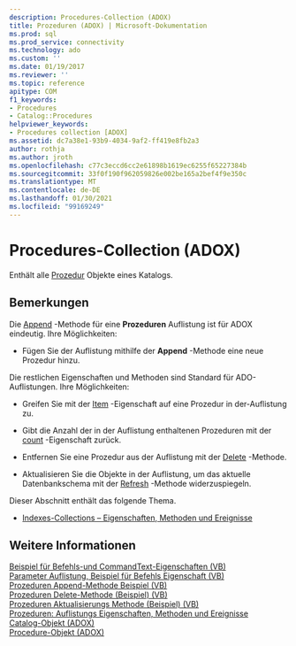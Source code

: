 ```yaml
---
description: Procedures-Collection (ADOX)
title: Prozeduren (ADOX) | Microsoft-Dokumentation
ms.prod: sql
ms.prod_service: connectivity
ms.technology: ado
ms.custom: ''
ms.date: 01/19/2017
ms.reviewer: ''
ms.topic: reference
apitype: COM
f1_keywords:
- Procedures
- Catalog::Procedures
helpviewer_keywords:
- Procedures collection [ADOX]
ms.assetid: dc7a38e1-93b9-4034-9af2-ff419e8fb2a3
author: rothja
ms.author: jroth
ms.openlocfilehash: c77c3eccd6cc2e61898b1619ec6255f65227384b
ms.sourcegitcommit: 33f0f190f962059826e002be165a2bef4f9e350c
ms.translationtype: MT
ms.contentlocale: de-DE
ms.lasthandoff: 01/30/2021
ms.locfileid: "99169249"
---
```

# <a name="procedures-collection-adox"></a>Procedures-Collection (ADOX)
Enthält alle [Prozedur](./procedure-object-adox.md) Objekte eines Katalogs.  
  
## <a name="remarks"></a>Bemerkungen  
 Die [Append](./append-method-adox-procedures.md) -Methode für eine **Prozeduren** Auflistung ist für ADOX eindeutig. Ihre Möglichkeiten:  
  
-   Fügen Sie der Auflistung mithilfe der **Append** -Methode eine neue Prozedur hinzu.  
  
 Die restlichen Eigenschaften und Methoden sind Standard für ADO-Auflistungen. Ihre Möglichkeiten:  
  
-   Greifen Sie mit der [Item](../ado-api/item-property-ado.md) -Eigenschaft auf eine Prozedur in der-Auflistung zu.  
  
-   Gibt die Anzahl der in der Auflistung enthaltenen Prozeduren mit der [count](../ado-api/count-property-ado.md) -Eigenschaft zurück.  
  
-   Entfernen Sie eine Prozedur aus der Auflistung mit der [Delete](./delete-method-adox-collections.md) -Methode.  
  
-   Aktualisieren Sie die Objekte in der Auflistung, um das aktuelle Datenbankschema mit der [Refresh](../ado-api/refresh-method-ado.md) -Methode widerzuspiegeln.  
  
 Dieser Abschnitt enthält das folgende Thema.  
  
-   [Indexes-Collections – Eigenschaften, Methoden und Ereignisse](./indexes-collection-properties-methods-and-events.md)  
  
## <a name="see-also"></a>Weitere Informationen  
 [Beispiel für Befehls-und CommandText-Eigenschaften (VB)](./command-and-commandtext-properties-example-vb.md)   
 [Parameter Auflistung, Beispiel für Befehls Eigenschaft (VB)](./parameters-collection-command-property-example-vb.md)   
 [Prozeduren Append-Methode Beispiel (VB)](./procedures-append-method-example-vb.md)   
 [Prozeduren Delete-Methode (Beispiel) (VB)](./procedures-delete-method-example-vb.md)   
 [Prozeduren Aktualisierungs Methode (Beispiel) (VB)](./procedures-refresh-method-example-vb.md)   
 [Prozeduren: Auflistungs Eigenschaften, Methoden und Ereignisse](./procedures-collection-properties-methods-and-events.md)   
 [Catalog-Objekt (ADOX)](./catalog-object-adox.md)   
 [Procedure-Objekt (ADOX)](./procedure-object-adox.md)